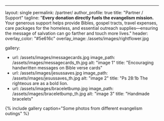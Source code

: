---
layout: single
permalink: /partner/
author_profile: true
title: "Partner / Support"
tagline: "**Every donation directly fuels the evangelism mission.** <br>Your generous support helps provide Bibles, gospel tracts, travel expenses, care packages for the homeless, and essential outreach supplies—ensuring the message of salvation can go farther and touch more lives."
header:
  overlay_color: "#5e616c"
  overlay_image: /assets/images/rightflower.jpg
  
gallery:
  - url: /assets/images/messagecards.jpg
    image_path: /assets/images/messagecards_th.jpg
    alt: "image 1"
    title: "Encouraging handwritten messages on Bible verse cards"
  - url: /assets/images/jesussaves.jpg
    image_path: /assets/images/jesussaves_th.jpg
    alt: "image 2"
    title: "Ps 28:1b The righteous are as a bold lion.
  - url: /assets/images/braceletbump.jpg
    image_path: /assets/images/braceletbump_th.jpg
    alt: "image 3"
    title: "Handmade bracelets"

{% include gallery caption="Some photos from different evangelism outings" %}
